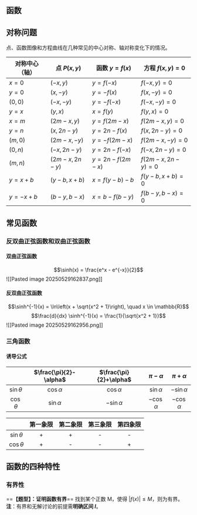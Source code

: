 ## 函数
## 对称问题
点、函数图像和方程曲线在几种常见的中心对称、轴对称变化下的情况。

| 对称中心（轴）  | 点 $P (x, y)$   | 函数 $y=f (x)$    | 方程 $f (x, y)=0$   |
| -------- | -------------- | --------------- | ----------------- |
| $x=0$    | $(-x, y)$      | $y=f (-x)$      | $f(-x, y)=0$      |
| $y=0$    | $(x, -y)$      | $y=-f (x)$      | $f(x, -y)=0$      |
| $(0,0)$  | $(-x, -y)$     | $y=-f (-x)$     | $f(-x, -y)=0$     |
| $y=x$    | $(y, x)$       | $x=f (y)$       | $f(y, x)=0$       |
| $x=m$    | $(2m-x, y)$    | $y=f (2m-x)$    | $f(2m-x, y)=0$    |
| $y=n$    | $(x, 2n-y)$    | $y=2n-f (x)$    | $f(x, 2n-y)=0$    |
| $(m,0)$  | $(2m-x, -y)$   | $y=-f (2m-x)$   | $f(2m-x, -y)=0$   |
| $(0,n)$  | $(-x, 2n-y)$   | $y=2n-f (-x)$   | $f(-x, 2n-y)=0$   |
| $(m, n)$ | $(2m-x, 2n-y)$ | $y=2n-f (2m-x)$ | $f(2m-x, 2n-y)=0$ |
| $y=x+b$  | $(y-b, x+b)$   | $x=f (y-b)-b$   | $f(y-b, x+b)=0$   |
| $y=-x+b$ | $(b-y, b-x)$   | $x=b-f (b-y)$   | $f(b-y, b-x)=0$   |
## 常见函数
### 反双曲正弦函数和双曲正弦函数
#### 双曲正弦函数
$$\sinh(x) = \frac{e^x - e^{-x}}{2}$$
![[Pasted image 20250529162837.png]]
#### 反双曲正弦函数
$$\sinh^{-1}(x) = \ln\left(x + \sqrt{x^2 + 1}\right), \quad x \in \mathbb{R}$$
$$\frac{d}{dx} \sinh^{-1}(x) = \frac{1}{\sqrt{x^2 + 1}}$$
![[Pasted image 20250529162956.png]]
### 三角函数
#### 诱导公式

|              | $\frac{\pi}{2}-\alpha$ | $\frac{\pi}{2}+\alpha$ | $\pi-\alpha$  | $\pi+\alpha$  |
| :----------: | :--------------------: | :--------------------: | :-----------: | :-----------: |
| $\sin\theta$ |      $\cos\alpha$      |      $\cos\alpha$      | $\sin\alpha$  | $-\sin\alpha$ |
| $\cos\theta$ |      $\sin\alpha$      |     $-\sin\alpha$      | $-\cos\alpha$ | $-\cos\alpha$ |

|              | 第一象限 | 第二象限 | 第三象限 | 第四象限 |
| :----------: | :--: | :--: | :--: | :--: |
| $\sin\theta$ |  +   |  +   |  -   |  -   |
| $\cos\theta$ |  +   |  -   |  -   |  +   |

## 函数的四种特性
### 有界性
==**【题型】：证明函数有界**==
找到某个正数 M，使得 $\lvert f (x) \rvert \leq  M$，则为有界。
**注**：有界和无解讨论的前提需**明确区间 $I$**。